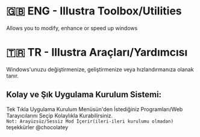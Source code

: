 # 🇬🇧 ENG - Illustra Toolbox/Utilities
Allows you to modify, enhance or speed up windows

# 🇹🇷 TR - Illustra Araçları/Yardımcısı
Windows'unuzu değiştirmenize, geliştirmenize veya hızlandırmanıza olanak tanır.

## Kolay ve Şık Uygulama Kurulum Sistemi:
Tek Tıkla Uygulama Kurulum Menüsün'den İstediğiniz Programları/Web Tarayıcılarını Seçip Kolaylıkla Kurabilirsiniz.                     
``Not: Arayüzsüz/Sessiz Mod İçerir(ileri-ileri kurulumu olmadan)`` teşekkürler @chocolatey

